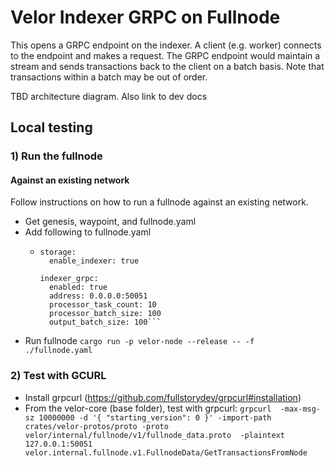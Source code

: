 # Velor Indexer GRPC on Fullnode

This opens a GRPC endpoint on the indexer. A client (e.g. worker) connects to the endpoint and makes a request. The GRPC endpoint would maintain a stream and sends transactions back to the client on a batch basis. Note that transactions within a batch may be out of order. 

TBD architecture diagram. Also link to dev docs

## Local testing
### 1) Run the fullnode

#### Against an existing network

Follow instructions on how to run a fullnode against an existing network.
* Get genesis, waypoint, and fullnode.yaml
* Add following to fullnode.yaml
  * ```
    storage:
      enable_indexer: true
    
    indexer_grpc:
      enabled: true
      address: 0.0.0.0:50051
      processor_task_count: 10
      processor_batch_size: 100
      output_batch_size: 100```
* Run fullnode `cargo run -p velor-node --release -- -f ./fullnode.yaml`

### 2) Test with GCURL
* Install grpcurl (https://github.com/fullstorydev/grpcurl#installation)
* From the velor-core (base folder), test with grpcurl: `grpcurl  -max-msg-sz 10000000 -d '{ "starting_version": 0 }' -import-path crates/velor-protos/proto -proto velor/internal/fullnode/v1/fullnode_data.proto  -plaintext 127.0.0.1:50051 velor.internal.fullnode.v1.FullnodeData/GetTransactionsFromNode`

